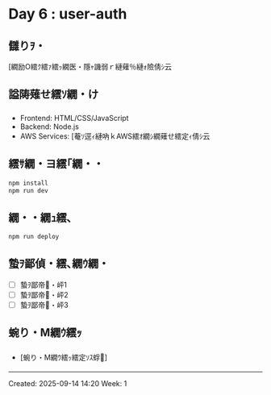 ﻿# Day 6 : user-auth

## 讎りｦ・
[繝励Ο繧ｸ繧ｧ繧ｯ繝医・隱ｬ譏弱ｒ縺薙％縺ｫ險倩ｼ云

## 謚陦薙せ繧ｿ繝・け
- Frontend: HTML/CSS/JavaScript
- Backend: Node.js
- AWS Services: [菴ｿ逕ｨ縺吶ｋAWS繧ｵ繝ｼ繝薙せ繧定ｨ倩ｼ云

## 繧ｻ繝・ヨ繧｢繝・・
```bash
npm install
npm run dev
```

## 繝・・繝ｭ繧､
```bash
npm run deploy
```

## 蟄ｦ鄙偵・繧､繝ｳ繝・
- [ ] 蟄ｦ鄙帝・岼1
- [ ] 蟄ｦ鄙帝・岼2
- [ ] 蟄ｦ鄙帝・岼3

## 蜿り・Μ繝ｳ繧ｯ
- [蜿り・Μ繝ｳ繧ｯ繧定ｿｽ蜉]

---
Created: 2025-09-14 14:20
Week: 1
